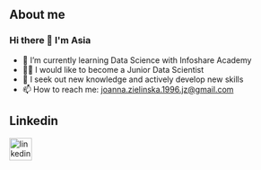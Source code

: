 <h2>About me</h2>

### Hi there 👋 I'm Asia



- 🌱 I’m currently learning Data Science with Infoshare Academy
- 🦸‍♀️ I would like to become a Junior Data Scientist 
- 🔭 I seek out new knowledge and actively develop new skills
- 📫 How to reach me: joanna.zielinska.1996.jz@gmail.com

<h2>Linkedin</h2>

[<img src='https://cdn.jsdelivr.net/npm/simple-icons@3.0.1/icons/linkedin.svg' alt='linkedin' height='40'>](https://www.linkedin.com/in/joannazielinska1996/)  
